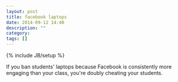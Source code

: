 ```yaml
---
layout: post
title: facebook laptops
date: 2014-09-12 14:40
description: ""
category: 
tags: []
---
```

{% include JB/setup %}

If you ban students' laptops because Facebook is consistently more engaging than your class, you're doubly cheating your students.